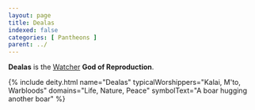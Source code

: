 ```yaml
---
layout: page
title: Dealas
indexed: false
categories: [ Pantheons ]
parent: ../
---
```

**Dealas** is the [Watcher](../watchers.html) **God of Reproduction**. 

{% include deity.html 
        name="Dealas"
        typicalWorshippers="Kalai, M'to, Warbloods"
        domains="Life, Nature, Peace"
        symbolText="A boar hugging another boar"
%}
